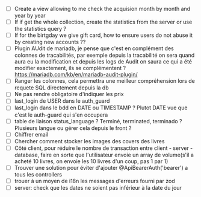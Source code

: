 - [ ] Create a view allowing to me check the acquision month by month and year by year
- [ ] If if get the whole collection, create the statistics from the server or use the statistics query ?
- [ ] If for the birtgday we give gift card, how to ensure users do not abuse it by creating new accounts ??
- [ ] Plugin AUdit de mariadb, je pense que c'est en complément des colonnes de tracabilités, par exemple depuis la tracabilité on sera quand aura eu la modification et depuis les logs de Audit on saura ce qui a été modifier exactement, ils se complémentent ? https://mariadb.com/kb/en/mariadb-audit-plugin/
- [ ] Ranger les colonnes, cela permettra une meilleur compréhension lors de requete SQL directement depuis la db
- [ ] Ne pas rendre obligatoire d'indiquer les prix
- [ ] last_login de USER dans le auth_guard
- [ ] last_login dans le bdd en DATE ou TIMESTAMP ? Plutot DATE vue que c'est le auth-guard qui s'en occupera
- [ ] table de liaison status_language ? Terminé, terminated, terminado ? Plusieurs langue ou gérer cela depuis le front ?
- [ ] Chiffrer email
- [ ] Chercher comment stocker les images des covers des livres
- [ ] Côté client, pour réduire le nombre de transaction entre client - server - database, faire en sorte que l'utilisateur envoie un array de volume(s'il a acheté 10 livres, on envoie les 10 livres d'un coup, pas 1 par 1)
- [ ] Trouver une solution pour éviter d'ajouter @ApiBearerAuth('bearer') a tous les controllers
- [ ] trouer à un moyen de i18n les messages d'erreurs fourni par zod
- [ ] server: check que les dates ne soient pas inférieur à la date du jour
